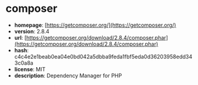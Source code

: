 # composer

- **homepage**: [https://getcomposer.org/](https://getcomposer.org/)
- **version**: 2.8.4
- **url**: [https://getcomposer.org/download/2.8.4/composer.phar](https://getcomposer.org/download/2.8.4/composer.phar)
- **hash**: c4c4e2e1beab0ea04e0bd042a5dbba9feda1fbf5eda0d36203958edd343c0a8a
- **license**: MIT
- **description**: Dependency Manager for PHP

